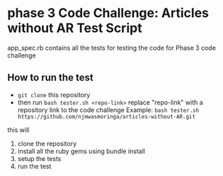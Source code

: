 # phase 3 Code Challenge: Articles without AR Test Script
app_spec.rb contains all the tests for testing the code for Phase 3 code challenge

## How to run the test
- `git clone` this repository
- then run `bash tester.sh <repo-link>` replace "repo-link" with a repository link to the code challenge
Example: `bash tester.sh https://github.com/njmwasmoringa/articles-without-AR.git`

this will
1. clone the repository
2. install all the ruby gems using bundle install
3. setup the tests
4. run the test
